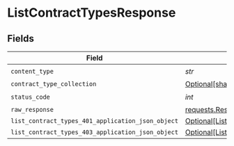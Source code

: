 # ListContractTypesResponse


## Fields

| Field                                                                                                           | Type                                                                                                            | Required                                                                                                        | Description                                                                                                     |
| --------------------------------------------------------------------------------------------------------------- | --------------------------------------------------------------------------------------------------------------- | --------------------------------------------------------------------------------------------------------------- | --------------------------------------------------------------------------------------------------------------- |
| `content_type`                                                                                                  | *str*                                                                                                           | :heavy_check_mark:                                                                                              | N/A                                                                                                             |
| `contract_type_collection`                                                                                      | [Optional[shared.ContractTypeCollection]](../../models/shared/contracttypecollection.md)                        | :heavy_minus_sign:                                                                                              | OK                                                                                                              |
| `status_code`                                                                                                   | *int*                                                                                                           | :heavy_check_mark:                                                                                              | N/A                                                                                                             |
| `raw_response`                                                                                                  | [requests.Response](https://requests.readthedocs.io/en/latest/api/#requests.Response)                           | :heavy_minus_sign:                                                                                              | N/A                                                                                                             |
| `list_contract_types_401_application_json_object`                                                               | [Optional[ListContractTypes401ApplicationJSON]](../../models/operations/listcontracttypes401applicationjson.md) | :heavy_minus_sign:                                                                                              | Unauthenticated                                                                                                 |
| `list_contract_types_403_application_json_object`                                                               | [Optional[ListContractTypes403ApplicationJSON]](../../models/operations/listcontracttypes403applicationjson.md) | :heavy_minus_sign:                                                                                              | Forbidden                                                                                                       |